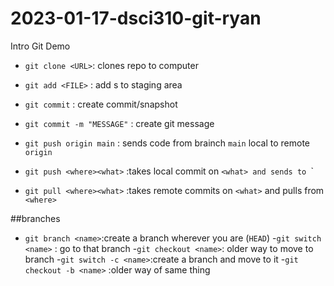 # 2023-01-17-dsci310-git-ryan

Intro Git Demo


- `git clone <URL>`: clones repo to computer
- `git add <FILE>` : add <FILE>s to staging area
- `git commit` : create commit/snapshot
- `git commit -m "MESSAGE"` : create git message
- `git push origin main` : sends code from brainch `main` local to remote `origin`


- `git push <where><what>` :takes local commit on `<what> and sends to `<where>`
- `git pull <where><what>` :takes remote commits on `<what>` and pulls from `<where>`


##branches
- `git branch <name>`:create a branch <branch> wherever you are (`HEAD`)
-`git switch <name>` : go to that branch
-`git checkout <name>`: older way to move to branch
-`git switch -c <name>`:create a branch and move to it
-`git checkout -b <name>` :older way of same thing
